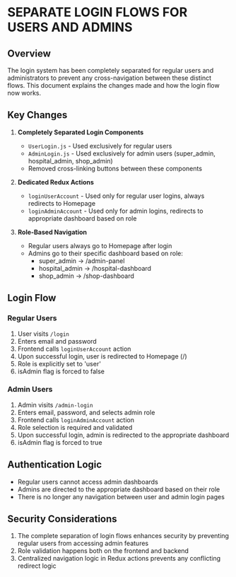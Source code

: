 # SEPARATE LOGIN FLOWS FOR USERS AND ADMINS

## Overview

The login system has been completely separated for regular users and administrators to prevent any cross-navigation between these distinct flows. This document explains the changes made and how the login flow now works.

## Key Changes

1. **Completely Separated Login Components**
   - `UserLogin.js` - Used exclusively for regular users
   - `AdminLogin.js` - Used exclusively for admin users (super_admin, hospital_admin, shop_admin)
   - Removed cross-linking buttons between these components

2. **Dedicated Redux Actions**
   - `loginUserAccount` - Used only for regular user logins, always redirects to Homepage
   - `loginAdminAccount` - Used only for admin logins, redirects to appropriate dashboard based on role

3. **Role-Based Navigation**
   - Regular users always go to Homepage after login
   - Admins go to their specific dashboard based on role:
     - super_admin → /admin-panel
     - hospital_admin → /hospital-dashboard 
     - shop_admin → /shop-dashboard

## Login Flow

### Regular Users
1. User visits `/login`
2. Enters email and password
3. Frontend calls `loginUserAccount` action
4. Upon successful login, user is redirected to Homepage (/)
5. Role is explicitly set to 'user'
6. isAdmin flag is forced to false

### Admin Users
1. Admin visits `/admin-login`
2. Enters email, password, and selects admin role
3. Frontend calls `loginAdminAccount` action
4. Role selection is required and validated
5. Upon successful login, admin is redirected to the appropriate dashboard
6. isAdmin flag is forced to true

## Authentication Logic

- Regular users cannot access admin dashboards
- Admins are directed to the appropriate dashboard based on their role
- There is no longer any navigation between user and admin login pages

## Security Considerations

1. The complete separation of login flows enhances security by preventing regular users from accessing admin features
2. Role validation happens both on the frontend and backend
3. Centralized navigation logic in Redux actions prevents any conflicting redirect logic
